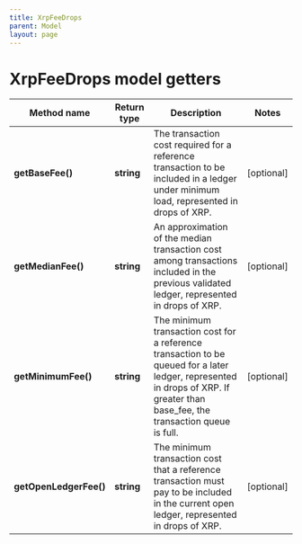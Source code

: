 ```yaml
---
title: XrpFeeDrops
parent: Model
layout: page
---
```


# XrpFeeDrops model getters

Method name | Return type | Description | Notes
------------ | ------------- | ------------- | -------------
**getBaseFee()** | **string** | The transaction cost required for a reference transaction to be included in a ledger under minimum load, represented in drops of XRP. | [optional]
**getMedianFee()** | **string** | An approximation of the median transaction cost among transactions included in the previous validated ledger, represented in drops of XRP. | [optional]
**getMinimumFee()** | **string** | The minimum transaction cost for a reference transaction to be queued for a later ledger, represented in drops of XRP. If greater than base_fee, the transaction queue is full. | [optional]
**getOpenLedgerFee()** | **string** | The minimum transaction cost that a reference transaction must pay to be included in the current open ledger, represented in drops of XRP. | [optional]

